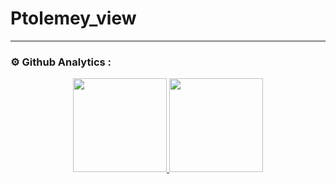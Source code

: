 # Ptolemey_view




---

### :gear: Github Analytics :
<p align="center">
  <a href="https://github.com/Ptolemey98/">
    <img height="150em" src="https://github-readme-stats.vercel.app/api?username=Ptolemey98&show_icons=true&theme=dracula"/>
    <img height="150em" src="https://github-readme-stats.vercel.app/api/top-langs/?username=Ptolemey98&layout=compact&theme=dracula"/>
  </a>
</p>
